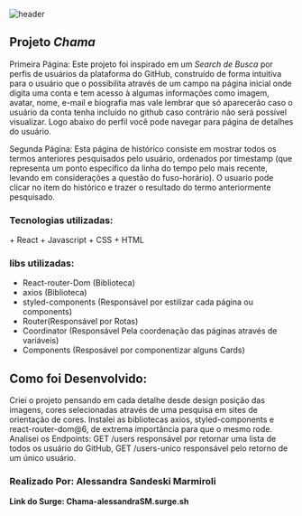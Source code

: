 ![header](https://info.orcid.org/wp-content/uploads/2019/11/github-logo.jpg)

## Projeto *Chama*

Primeira Página: 
Este projeto foi inspirado em um *Search de Busca* por perfis de usuários da plataforma do GitHub, construído de forma intuitiva para o usuário que o possibilita através de um campo na página inicial onde digita uma conta e tem acesso à algumas informações como imagem, avatar, nome, e-mail e biografia mas vale lembrar que só aparecerão caso o usuário da conta tenha incluído no github caso contrário não será possível visualizar. Logo abaixo do perfil você pode navegar para página de detalhes do usuário. 

Segunda Página: 
Esta página de histórico consiste em mostrar todos os termos anteriores pesquisados pelo usuário, ordenados por timestamp (que  representa um ponto específico da linha do tempo pelo mais recente, levando em considerações a questão do fuso-horário). 
O usuario pode clicar no item do histórico e trazer o resultado do termo anteriormente pesquisado.

### Tecnologias utilizadas: 
<tr>
+ React
+ Javascript
+ CSS
+ HTML

### libs utilizadas:
<tr>

+ React-router-Dom (Biblioteca)
+ axios (Biblioteca)
+ styled-components (Responsável por estilizar cada página ou components)
+ Router(Responsável por Rotas)
+ Coordinator (Responsável Pela coordenação das páginas através de variáveis)
+ Components (Resposável por componentizar alguns Cards)


## Como foi Desenvolvido: 

Criei o projeto pensando em cada detalhe desde design posição das imagens, cores selecionadas através de uma pesquisa em sites de orientação de cores. 
Instalei as bibliotecas axios, styled-components e react-router-dom@6, de extrema importância para que o mesmo rode. 
Analisei os Endpoints: GET /users responsável por retornar uma lista de todos os usuário do GitHub, GET /users-unico responsável pelo retorno de um único usuário. 


### Realizado Por: Alessandra Sandeski Marmiroli

**Link do Surge: Chama-alessandraSM.surge.sh** 